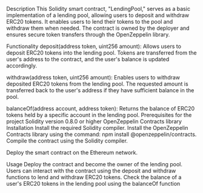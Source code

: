 

Description
This Solidity smart contract, "LendingPool," serves as a basic implementation of a lending pool, allowing users to deposit and withdraw ERC20 tokens. It enables users to lend their tokens to the pool and withdraw them when needed. The contract is owned by the deployer and ensures secure token transfers through the OpenZeppelin library.

Functionality
deposit(address token, uint256 amount): Allows users to deposit ERC20 tokens into the lending pool. Tokens are transferred from the user's address to the contract, and the user's balance is updated accordingly.

withdraw(address token, uint256 amount): Enables users to withdraw deposited ERC20 tokens from the lending pool. The requested amount is transferred back to the user's address if they have sufficient balance in the pool.


balanceOf(address account, address token): Returns the balance of ERC20 tokens held by a specific account in the lending pool.
Prerequisites for the project
Solidity version 0.8.0 or higher
OpenZeppelin Contracts library
Installation
Install the required Solidity compiler.
Install the OpenZeppelin Contracts library using the command: npm install @openzeppelin/contracts.
Compile the contract using the Solidity compiler.

Deploy the smart contract on the Ethereum network.


Usage
Deploy the contract and become the owner of the lending pool.
Users can interact with the contract using the deposit and withdraw functions to lend and withdraw ERC20 tokens.
Check the balance of a user's ERC20 tokens in the lending pool using the balanceOf function
